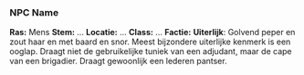 ### NPC Name
**Ras:** Mens
**Stem:** ...
**Locatie:** ...
**Class:** ...
**Factie:**
**Uiterlijk**: Golvend peper en zout haar en met baard en snor. Meest bijzondere uiterlijke kenmerk is een ooglap. Draagt niet de gebruikelijke tuniek van een adjudant, maar de cape van een brigadier. Draagt gewoonlijk een lederen pantser.
